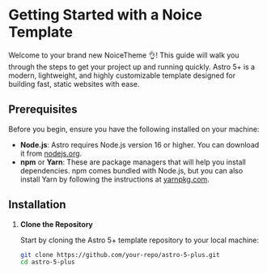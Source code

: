 # Getting Started with a Noice Template

Welcome to your brand new NoiceTheme 👌! This guide will walk you through the steps to get your project up and running quickly. Astro 5+ is a modern, lightweight, and highly customizable template designed for building fast, static websites with ease.

## Prerequisites

Before you begin, ensure you have the following installed on your machine:

- **Node.js**: Astro requires Node.js version 16 or higher. You can download it from [nodejs.org](https://nodejs.org/).
- **npm** or **Yarn**: These are package managers that will help you install dependencies. npm comes bundled with Node.js, but you can also install Yarn by following the instructions at [yarnpkg.com](https://yarnpkg.com/).

## Installation

1. **Clone the Repository**

   Start by cloning the Astro 5+ template repository to your local machine:

   ```bash
   git clone https://github.com/your-repo/astro-5-plus.git
   cd astro-5-plus